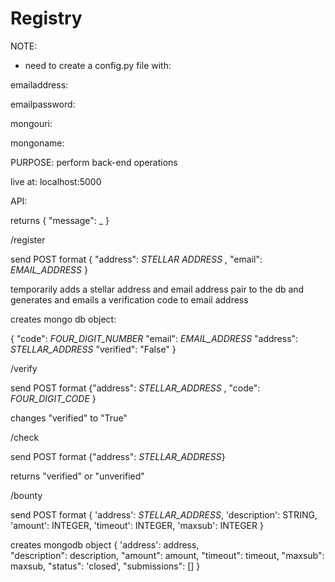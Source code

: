 # Registry
NOTE: 

- need to create a config.py file with:

emailaddress:

emailpassword:

mongouri:

mongoname:



PURPOSE: perform back-end operations

live at: localhost:5000


API:


returns { "message": _ }

/register

send POST format { "address": _STELLAR ADDRESS_ , "email": _EMAIL_ADDRESS_ }

temporarily adds a stellar address and email address pair to the db and generates and emails a verification code to email address

creates mongo db object: 

{
"code": _FOUR_DIGIT_NUMBER_
"email": _EMAIL_ADDRESS_
"address": _STELLAR_ADDRESS_
"verified": "False"
}

/verify

send POST format {"address": _STELLAR_ADDRESS_ , "code": _FOUR_DIGIT_CODE_ }

changes "verified" to "True"

/check

send POST format {"address": _STELLAR_ADDRESS_}

returns "verified" or "unverified"

/bounty

send POST format 
    {
    'address': _STELLAR_ADDRESS_,
		'description': STRING,
		'amount': INTEGER,
		'timeout': INTEGER,
		'maxsub': INTEGER
    }

creates mongodb object 
    {
    'address': address,  
    "description": description, 
    "amount": amount,
    "timeout": timeout,
    "maxsub": maxsub,
    "status": 'closed',
    "submissions": [] 
    }


